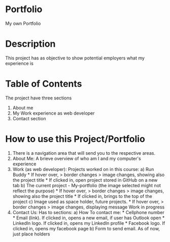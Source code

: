 # Portfolio
My own Portfolio

# Description
This project has as objective to show potential employers what my experience is

# Table of Contents
The project have three sections
1) About me
2) My Work experience as web developer
3) Contact section

# How to use this Project/Portfolio
1)  There is a navigation area that will send you to the respective areas.
2)  About Me: 
    A brieve overview of who am I and my computer's experience
3)  Work (as web developer): Projects worked on in this course:
    a)  Run Buddy
        * If hover over,
          > border changes
          > image changes, showing also the project title
        * If clicked in, open project stored in GitHub on a new tab
    b)  The current project - My-portfolio (the image selected might not reflect the purpose)
        * If hover over, 
          > border changes
          > image changes, showing also the project title
        * If clicked in, brings to the top of the project
    c)  Image used as space holder, future projects.
        * If hover over, 
          > border changes
          > image changes, displaying message Work in progress
4) Contact Us: Has to sections:
    a)  How To contact me:
        * Cellphone number
        * Email (link). If clicked in, opens a new email, if user has Outlook open
        * LinkedIn logo. If clicked in, opens my LinkedIn profile
        * Facebook logo. If clicked in, opens my facebook page
    b)  Form to send email. As of now, just place holders
